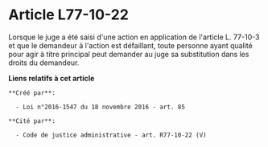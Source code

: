 # Article L77-10-22

Lorsque le juge a été saisi d'une action en application de l'article L. 77-10-3 et que le demandeur à l'action est
défaillant, toute personne ayant qualité pour agir à titre principal peut demander au juge sa substitution dans les droits du
demandeur.

**Liens relatifs à cet article**

	**Créé par**:

	  - Loi n°2016-1547 du 18 novembre 2016 - art. 85

	**Cité par**:

	  - Code de justice administrative - art. R77-10-22 (V)

